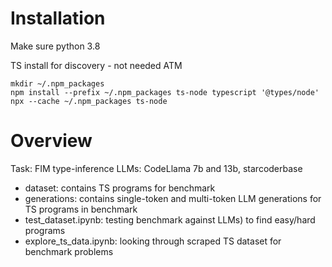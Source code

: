 # Installation

Make sure python 3.8

TS install for discovery - not needed ATM
```
mkdir ~/.npm_packages
npm install --prefix ~/.npm_packages ts-node typescript '@types/node'
npx --cache ~/.npm_packages ts-node
```

# Overview

Task: FIM type-inference
LLMs: CodeLlama 7b and 13b, starcoderbase

- dataset: contains TS programs for benchmark
- generations: contains single-token and multi-token LLM generations for TS programs in benchmark
- test_dataset.ipynb: testing benchmark against LLMs) to find easy/hard programs
- explore_ts_data.ipynb: looking through scraped TS dataset for benchmark problems